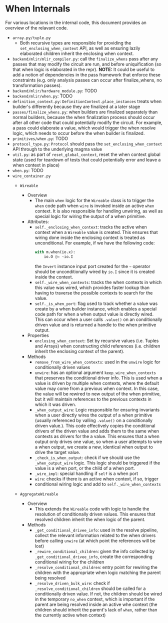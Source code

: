 # When Internals

For various locations in the internal code, this document provides an overview of the
relavant code.
* `array.py/tuple.py`
  * Both recursive types are responsible for providing the
    `set_enclosing_when_context` API, as well as ensuring lazily elaborated children
    inherit the enclosing when context.
* `backend/mlir/mlir_compiler.py`: call the `finalize_whens` pass after any passes that
  may modify the circuit are run, and before uniquification (so that when logic
  is elaborated in the repr).  **NOTE:** It could be useful to add a notion of dependencies
  in the pass framework that enforce these constraints (e.g. only analysis
  passes can occur after finalize_whens, no transformation passes).
* `backend/mlir/hardware_module.py`: TODO
* `backend/mlir/when.py`: TODO
* `definition_context.py`: `DefinitionContext.place_instances` treats
  when builder's differently because they are finalized at a later stage
* `passes/finalize_whens.py`: when builders are finalized separately than
  normal builders, because the when finalization process should occur after all
  other code that could potentially modify the circuit.  For example, a pass
  could elaborate a value, which would trigger the when resolve logic, which
  needs to occur before the when builder is finalized.
* `primitives/when.py`: TODO
* `protocol_type.py`: `Protocol` should pass the `set_enclosing_when_context`
  API through to the underlying magma value
* `util.py`: as part of `reset_global_context`, reset the when context global
  state (used for teardown of tests that could potentially error and leave a
  when context in place)
* `when.py`: TODO
* `wire_container.py`
  * `Wireable`
    * Overview
      * The main `when` logic for the `Wireable` class is to trigger the `when`
        code path when `wire` is invoked inside an active `when` context.  It is
        also responsible for handling unwiring, as well as special logic for
        wiring the output of a when primitive.
    * Attributes:
      * `self._enclosing_when_context`: tracks the active when context when a
        `Wireable` value is created.  This ensures that wiring done inside the
        enclosing context is treated as unconditional.  For example, if we have
        the following code:
        ```python
        with m.when(io.x):
            io.O @= ~io.I
        ```
        the `Invert` instance input port created for the `~` operator should be
        unconditionally wired by `io.I` since it is created inside the context.
      * `self._wire_when_contexts`: tracks the when contexts in which this value
        was wired, which provides faster lookup than having to traverse the
        possible contexts to search for the value.
      * `self._is_when_port`: flag used to track whether a value was create by a
        when builder instance, which enables a special code path for when a when
        output value is directly wired.  This can occur when a user calls
        `.value()` on an conditionally driven value and is returned a handle to
        the when primitive output.
    * Properties
      * `enclosing_when_context`: Set by recursive values (i.e. Tuples and
        Arrays) when constructing child references (i.e. children inherit the
        enclosing context of the parent).
    * Methods
      * `remove_from_wire_when_contexts`: used in the `unwire` logic for
        conditionally driven values
      * `unwire`: has an optional argument `keep_wire_when_contexts` that
        preserves the conditional driver info.  This is used when a value
        is driven by multiple when contexts, where the default value
        may come from a previous when context.  In this case, the value will
        be rewired to new output of the when primitive, but it will maintain
        references to the previous contexts in which it was driven.
      * `_when_output_wire`: Logic responsible for ensuring invariants when
        a user directly wires the output of a when primitive (usually
        referenced by valling `.value()` on a conditionally driven value.).
        This code effectively copies the conditional drivers of the driven
        value and adds them to the same when contexts as drivers for the 
        a value.  This ensures that a when output only drives one value,
        so when a user attempts to wire a when output, we create a new,
        identical when output to drive the target value.
      * `_check_is_when_output`: check if we should use the `_when_output_wire`
        logic.  This logic should be triggered if the value is a when port, or
        the child of a when port.
      * `_wire_impl`: special handling if `self` is a when port
      * `wire`: checks if there is an active when context, if so, trigger
      * conditional wiring logic and add to `self._wire_when_contexts`

  * `AggregateWireable`
    * Overview
      * This extends the `Wireable` code with logic to handle the resolution
        of conditionally driven values.  This ensures that resolved children
        inherit the when logic of the parent.
    * Methods
      * `_get_conditional_drivee_info`: used in the resolve pipeline, collect
        the relevant information related to the when drivers before calling
        `unwire` (at which point the references will be lost)
      * `_rewire_conditional_children`: given the info collected by
        `_get_conditional_drivee_info`, create the corresponding conditional
        wiring for the children
      * `_resolve_conditional_children`: entry point for rewiring the children
        with the appropriate when logic matching the parent being resolved
      * `_resolve_driven_bulk_wire`: check if `_resolve_conditional_children`
        should be called for a conditionally driven value.  If not, the
        children should be wired in the temporary `no_when` context, which is
        important if the parent are being resolved inside an active whe context
        (the children should inherit the parent's lack of `when`, rather than
        the currently active when context)
